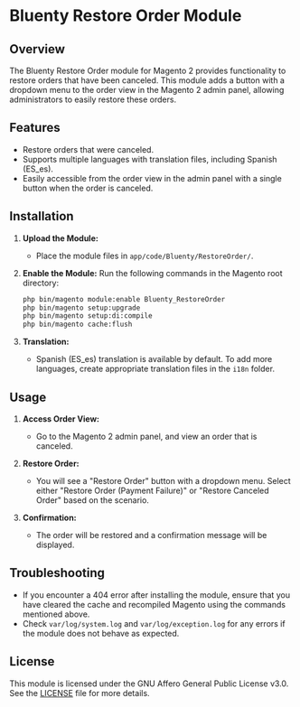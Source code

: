 
# Bluenty Restore Order Module

## Overview
The Bluenty Restore Order module for Magento 2 provides functionality to restore orders that have been canceled. This module adds a button with a dropdown menu to the order view in the Magento 2 admin panel, allowing administrators to easily restore these orders.

## Features
- Restore orders that were canceled.
- Supports multiple languages with translation files, including Spanish (ES_es).
- Easily accessible from the order view in the admin panel with a single button when the order is canceled.

## Installation

1. **Upload the Module:**
   - Place the module files in `app/code/Bluenty/RestoreOrder/`.

2. **Enable the Module:**
   Run the following commands in the Magento root directory:
   ```bash
   php bin/magento module:enable Bluenty_RestoreOrder
   php bin/magento setup:upgrade
   php bin/magento setup:di:compile
   php bin/magento cache:flush
   ```

3. **Translation:**
   - Spanish (ES_es) translation is available by default. To add more languages, create appropriate translation files in the `i18n` folder.

## Usage

1. **Access Order View:**
   - Go to the Magento 2 admin panel, and view an order that is canceled.

2. **Restore Order:**
   - You will see a "Restore Order" button with a dropdown menu. Select either "Restore Order (Payment Failure)" or "Restore Canceled Order" based on the scenario.

3. **Confirmation:**
   - The order will be restored and a confirmation message will be displayed.

## Troubleshooting

- If you encounter a 404 error after installing the module, ensure that you have cleared the cache and recompiled Magento using the commands mentioned above.
- Check `var/log/system.log` and `var/log/exception.log` for any errors if the module does not behave as expected.

## License
This module is licensed under the GNU Affero General Public License v3.0. See the [LICENSE](LICENSE) file for more details.

